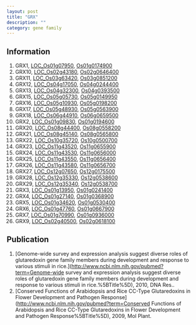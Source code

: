 ```yaml
---
layout: post
title: "GRX"
description: ""
category: gene family
---
```


## Information
1. GRX1, [LOC_Os01g07950](http://rice.plantbiology.msu.edu/cgi-bin/ORF_infopage.cgi?orf=LOC_Os01g07950), [Os01g0174900](http://rapdb.dna.affrc.go.jp/viewer/gbrowse_details/irgsp1?name=Os01g0174900)
2. GRX10, [LOC_Os02g43180](http://rice.plantbiology.msu.edu/cgi-bin/ORF_infopage.cgi?orf=LOC_Os02g43180), [Os02g0646400](http://rapdb.dna.affrc.go.jp/viewer/gbrowse_details/irgsp1?name=Os02g0646400)
3. GRX11, [LOC_Os03g63420](http://rice.plantbiology.msu.edu/cgi-bin/ORF_infopage.cgi?orf=LOC_Os03g63420), [Os03g0851200](http://rapdb.dna.affrc.go.jp/viewer/gbrowse_details/irgsp1?name=Os03g0851200)
4. GRX12, [LOC_Os04g17050](http://rice.plantbiology.msu.edu/cgi-bin/ORF_infopage.cgi?orf=LOC_Os04g17050), [Os04g0244400](http://rapdb.dna.affrc.go.jp/viewer/gbrowse_details/irgsp1?name=Os04g0244400)
5. GRX13, [LOC_Os04g32300](http://rice.plantbiology.msu.edu/cgi-bin/ORF_infopage.cgi?orf=LOC_Os04g32300), [Os04g0393500](http://rapdb.dna.affrc.go.jp/viewer/gbrowse_details/irgsp1?name=Os04g0393500)
6. GRX15, [LOC_Os05g05730](http://rice.plantbiology.msu.edu/cgi-bin/ORF_infopage.cgi?orf=LOC_Os05g05730), [Os05g0149950](http://rapdb.dna.affrc.go.jp/viewer/gbrowse_details/irgsp1?name=Os05g0149950)
7. GRX16, [LOC_Os05g10930](http://rice.plantbiology.msu.edu/cgi-bin/ORF_infopage.cgi?orf=LOC_Os05g10930), [Os05g0198200](http://rapdb.dna.affrc.go.jp/viewer/gbrowse_details/irgsp1?name=Os05g0198200)
8. GRX17, [LOC_Os05g48930](http://rice.plantbiology.msu.edu/cgi-bin/ORF_infopage.cgi?orf=LOC_Os05g48930), [Os05g0563900](http://rapdb.dna.affrc.go.jp/viewer/gbrowse_details/irgsp1?name=Os05g0563900)
9. GRX18, [LOC_Os06g44910](http://rice.plantbiology.msu.edu/cgi-bin/ORF_infopage.cgi?orf=LOC_Os06g44910), [Os06g0659500](http://rapdb.dna.affrc.go.jp/viewer/gbrowse_details/irgsp1?name=Os06g0659500)
10. GRX2, [LOC_Os01g09830](http://rice.plantbiology.msu.edu/cgi-bin/ORF_infopage.cgi?orf=LOC_Os01g09830), [Os01g0194600](http://rapdb.dna.affrc.go.jp/viewer/gbrowse_details/irgsp1?name=Os01g0194600)
11. GRX20, [LOC_Os08g44400](http://rice.plantbiology.msu.edu/cgi-bin/ORF_infopage.cgi?orf=LOC_Os08g44400), [Os08g0558200](http://rapdb.dna.affrc.go.jp/viewer/gbrowse_details/irgsp1?name=Os08g0558200)
12. GRX21, [LOC_Os08g45140](http://rice.plantbiology.msu.edu/cgi-bin/ORF_infopage.cgi?orf=LOC_Os08g45140), [Os08g0565800](http://rapdb.dna.affrc.go.jp/viewer/gbrowse_details/irgsp1?name=Os08g0565800)
13. GRX22, [LOC_Os10g35720](http://rice.plantbiology.msu.edu/cgi-bin/ORF_infopage.cgi?orf=LOC_Os10g35720), [Os10g0500700](http://rapdb.dna.affrc.go.jp/viewer/gbrowse_details/irgsp1?name=Os10g0500700)
14. GRX23, [LOC_Os11g43520](http://rice.plantbiology.msu.edu/cgi-bin/ORF_infopage.cgi?orf=LOC_Os11g43520), [Os11g0655900](http://rapdb.dna.affrc.go.jp/viewer/gbrowse_details/irgsp1?name=Os11g0655900)
15. GRX24, [LOC_Os11g43530](http://rice.plantbiology.msu.edu/cgi-bin/ORF_infopage.cgi?orf=LOC_Os11g43530), [Os11g0656000](http://rapdb.dna.affrc.go.jp/viewer/gbrowse_details/irgsp1?name=Os11g0656000)
16. GRX25, [LOC_Os11g43550](http://rice.plantbiology.msu.edu/cgi-bin/ORF_infopage.cgi?orf=LOC_Os11g43550), [Os11g0656400](http://rapdb.dna.affrc.go.jp/viewer/gbrowse_details/irgsp1?name=Os11g0656400)
17. GRX26, [LOC_Os11g43580](http://rice.plantbiology.msu.edu/cgi-bin/ORF_infopage.cgi?orf=LOC_Os11g43580), [Os11g0656700](http://rapdb.dna.affrc.go.jp/viewer/gbrowse_details/irgsp1?name=Os11g0656700)
18. GRX27, [LOC_Os12g07650](http://rice.plantbiology.msu.edu/cgi-bin/ORF_infopage.cgi?orf=LOC_Os12g07650), [Os12g0175500](http://rapdb.dna.affrc.go.jp/viewer/gbrowse_details/irgsp1?name=Os12g0175500)
19. GRX28, [LOC_Os12g35330](http://rice.plantbiology.msu.edu/cgi-bin/ORF_infopage.cgi?orf=LOC_Os12g35330), [Os12g0538600](http://rapdb.dna.affrc.go.jp/viewer/gbrowse_details/irgsp1?name=Os12g0538600)
20. GRX29, [LOC_Os12g35340](http://rice.plantbiology.msu.edu/cgi-bin/ORF_infopage.cgi?orf=LOC_Os12g35340), [Os12g0538700](http://rapdb.dna.affrc.go.jp/viewer/gbrowse_details/irgsp1?name=Os12g0538700)
21. GRX3, [LOC_Os01g13950](http://rice.plantbiology.msu.edu/cgi-bin/ORF_infopage.cgi?orf=LOC_Os01g13950), [Os01g0241400](http://rapdb.dna.affrc.go.jp/viewer/gbrowse_details/irgsp1?name=Os01g0241400)
22. GRX4, [LOC_Os01g27140](http://rice.plantbiology.msu.edu/cgi-bin/ORF_infopage.cgi?orf=LOC_Os01g27140), [Os01g0368900](http://rapdb.dna.affrc.go.jp/viewer/gbrowse_details/irgsp1?name=Os01g0368900)
23. GRX5, [LOC_Os01g34620](http://rice.plantbiology.msu.edu/cgi-bin/ORF_infopage.cgi?orf=LOC_Os01g34620), [Os01g0530400](http://rapdb.dna.affrc.go.jp/viewer/gbrowse_details/irgsp1?name=Os01g0530400)
24. GRX6, [LOC_Os01g47760](http://rice.plantbiology.msu.edu/cgi-bin/ORF_infopage.cgi?orf=LOC_Os01g47760), [Os01g0667900](http://rapdb.dna.affrc.go.jp/viewer/gbrowse_details/irgsp1?name=Os01g0667900)
25. GRX7, [LOC_Os01g70990](http://rice.plantbiology.msu.edu/cgi-bin/ORF_infopage.cgi?orf=LOC_Os01g70990), [Os01g0936000](http://rapdb.dna.affrc.go.jp/viewer/gbrowse_details/irgsp1?name=Os01g0936000)
26. GRX9, [LOC_Os02g40500](http://rice.plantbiology.msu.edu/cgi-bin/ORF_infopage.cgi?orf=LOC_Os02g40500), [Os02g0618100](http://rapdb.dna.affrc.go.jp/viewer/gbrowse_details/irgsp1?name=Os02g0618100)

## Publication
1. [Genome-wide survey and expression analysis suggest diverse roles of glutaredoxin gene family members during development and response to various stimuli in rice.](http://www.ncbi.nlm.nih.gov/pubmed?term=Genome-wide survey and expression analysis suggest diverse roles of glutaredoxin gene family members during development and response to various stimuli in rice.%5BTitle%5D), 2010, DNA Res..
2. [Conserved Functions of Arabidopsis and Rice CC-Type Glutaredoxins in Flower Development and Pathogen Response](http://www.ncbi.nlm.nih.gov/pubmed?term=Conserved Functions of Arabidopsis and Rice CC-Type Glutaredoxins in Flower Development and Pathogen Response%5BTitle%5D), 2009, Mol Plant.


